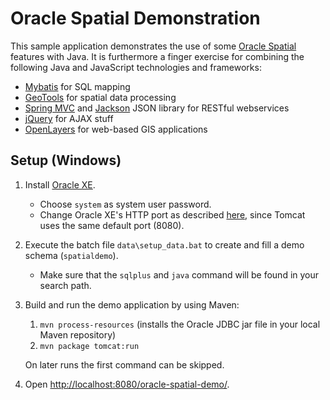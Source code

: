 Oracle Spatial Demonstration
============================

This sample application demonstrates the use of some [Oracle Spatial](http://docs.oracle.com/cd/E11882_01/appdev.112/e11830/toc.htm) features with Java. It is furthermore a finger exercise for combining the following Java and JavaScript technologies and frameworks:
- [Mybatis](http://code.google.com/p/mybatis/) for SQL mapping
- [GeoTools](http://geotools.org/) for spatial data processing
- [Spring MVC](http://static.springsource.org/spring/docs/current/spring-framework-reference/html/mvc.html) and [Jackson](http://jackson.codehaus.org/) JSON library for RESTful webservices
- [jQuery](http://jquery.com/) for AJAX stuff
- [OpenLayers](http://openlayers.org/) for web-based GIS applications

Setup (Windows)
---------------
1. Install [Oracle XE](http://www.oracle.com/technetwork/products/express-edition/overview/index.html).
   - Choose ``system`` as system user password.
   - Change Oracle XE's HTTP port as described [here](http://daust.blogspot.de/2006/01/xe-changing-default-http-port.html), since Tomcat uses the same default port (8080).
2. Execute the batch file ``data\setup_data.bat`` to create and fill a demo schema (``spatialdemo``).
   - Make sure that the ``sqlplus`` and ``java`` command will be found in your search path.
3. Build and run the demo application by using Maven:
   1. ``mvn process-resources`` (installs the Oracle JDBC jar file in your local Maven repository)
   2. ``mvn package tomcat:run``

   On later runs the first command can be skipped.
4. Open [http://localhost:8080/oracle-spatial-demo/](http://localhost:8080/oracle-spatial-demo/).
